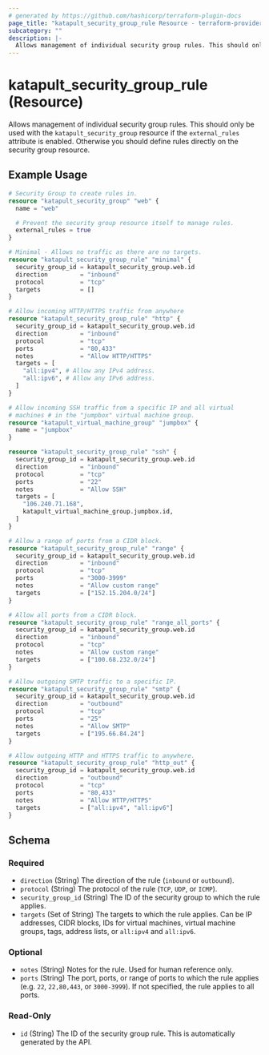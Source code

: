 ```yaml
---
# generated by https://github.com/hashicorp/terraform-plugin-docs
page_title: "katapult_security_group_rule Resource - terraform-provider-katapult"
subcategory: ""
description: |-
  Allows management of individual security group rules. This should only be used with the katapult_security_group resource if the external_rules attribute is enabled. Otherwise you should define rules directly on the security group resource.
---
```


# katapult_security_group_rule (Resource)

Allows management of individual security group rules. This should only be used with the `katapult_security_group` resource if the `external_rules` attribute is enabled. Otherwise you should define rules directly on the security group resource.

## Example Usage

```terraform
# Security Group to create rules in.
resource "katapult_security_group" "web" {
  name = "web"

  # Prevent the security group resource itself to manage rules.
  external_rules = true
}

# Minimal - Allows no traffic as there are no targets.
resource "katapult_security_group_rule" "minimal" {
  security_group_id = katapult_security_group.web.id
  direction         = "inbound"
  protocol          = "tcp"
  targets           = []
}

# Allow incoming HTTP/HTTPS traffic from anywhere
resource "katapult_security_group_rule" "http" {
  security_group_id = katapult_security_group.web.id
  direction         = "inbound"
  protocol          = "tcp"
  ports             = "80,433"
  notes             = "Allow HTTP/HTTPS"
  targets = [
    "all:ipv4", # Allow any IPv4 address.
    "all:ipv6", # Allow any IPv6 address.
  ]
}

# Allow incoming SSH traffic from a specific IP and all virtual
# machines # in the "jumpbox" virtual machine group.
resource "katapult_virtual_machine_group" "jumpbox" {
  name = "jumpbox"
}

resource "katapult_security_group_rule" "ssh" {
  security_group_id = katapult_security_group.web.id
  direction         = "inbound"
  protocol          = "tcp"
  ports             = "22"
  notes             = "Allow SSH"
  targets = [
    "106.240.71.168",
    katapult_virtual_machine_group.jumpbox.id,
  ]
}

# Allow a range of ports from a CIDR block.
resource "katapult_security_group_rule" "range" {
  security_group_id = katapult_security_group.web.id
  direction         = "inbound"
  protocol          = "tcp"
  ports             = "3000-3999"
  notes             = "Allow custom range"
  targets           = ["152.15.204.0/24"]
}

# Allow all ports from a CIDR block.
resource "katapult_security_group_rule" "range_all_ports" {
  security_group_id = katapult_security_group.web.id
  direction         = "inbound"
  protocol          = "tcp"
  notes             = "Allow custom range"
  targets           = ["100.68.232.0/24"]
}

# Allow outgoing SMTP traffic to a specific IP.
resource "katapult_security_group_rule" "smtp" {
  security_group_id = katapult_security_group.web.id
  direction         = "outbound"
  protocol          = "tcp"
  ports             = "25"
  notes             = "Allow SMTP"
  targets           = ["195.66.84.24"]
}

# Allow outgoing HTTP and HTTPS traffic to anywhere.
resource "katapult_security_group_rule" "http_out" {
  security_group_id = katapult_security_group.web.id
  direction         = "outbound"
  protocol          = "tcp"
  ports             = "80,433"
  notes             = "Allow HTTP/HTTPS"
  targets           = ["all:ipv4", "all:ipv6"]
}
```

<!-- schema generated by tfplugindocs -->
## Schema

### Required

- `direction` (String) The direction of the rule (`inbound` or `outbound`).
- `protocol` (String) The protocol of the rule (`TCP`, `UDP`, or `ICMP`).
- `security_group_id` (String) The ID of the security group to which the rule applies.
- `targets` (Set of String) The targets to which the rule applies. Can be IP addresses, CIDR blocks, IDs for virtual machines, virtual machine groups, tags, address lists, or `all:ipv4` and `all:ipv6`.

### Optional

- `notes` (String) Notes for the rule. Used for human reference only.
- `ports` (String) The port, ports, or range of ports to which the rule applies (e.g. `22`, `22,80,443`, or `3000-3999`). If not specified, the rule applies to all ports.

### Read-Only

- `id` (String) The ID of the security group rule. This is automatically generated by the API.
